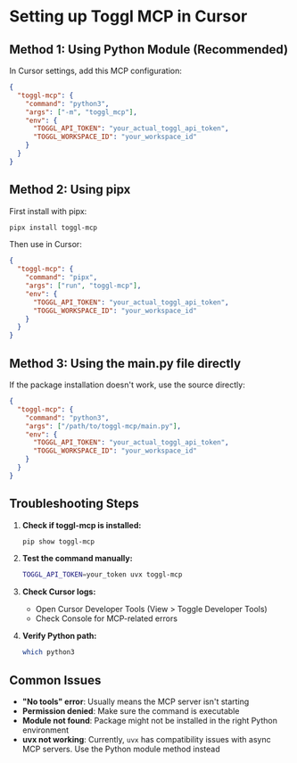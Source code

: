 # Setting up Toggl MCP in Cursor

## Method 1: Using Python Module (Recommended)

In Cursor settings, add this MCP configuration:

```json
{
  "toggl-mcp": {
    "command": "python3",
    "args": ["-m", "toggl_mcp"],
    "env": {
      "TOGGL_API_TOKEN": "your_actual_toggl_api_token",
      "TOGGL_WORKSPACE_ID": "your_workspace_id"
    }
  }
}
```

## Method 2: Using pipx

First install with pipx:
```bash
pipx install toggl-mcp
```

Then use in Cursor:
```json
{
  "toggl-mcp": {
    "command": "pipx",
    "args": ["run", "toggl-mcp"],
    "env": {
      "TOGGL_API_TOKEN": "your_actual_toggl_api_token",
      "TOGGL_WORKSPACE_ID": "your_workspace_id"
    }
  }
}
```

## Method 3: Using the main.py file directly

If the package installation doesn't work, use the source directly:

```json
{
  "toggl-mcp": {
    "command": "python3",
    "args": ["/path/to/toggl-mcp/main.py"],
    "env": {
      "TOGGL_API_TOKEN": "your_actual_toggl_api_token",
      "TOGGL_WORKSPACE_ID": "your_workspace_id"
    }
  }
}
```

## Troubleshooting Steps

1. **Check if toggl-mcp is installed:**
   ```bash
   pip show toggl-mcp
   ```

2. **Test the command manually:**
   ```bash
   TOGGL_API_TOKEN=your_token uvx toggl-mcp
   ```

3. **Check Cursor logs:**
   - Open Cursor Developer Tools (View > Toggle Developer Tools)
   - Check Console for MCP-related errors

4. **Verify Python path:**
   ```bash
   which python3
   ```

## Common Issues

- **"No tools" error**: Usually means the MCP server isn't starting
- **Permission denied**: Make sure the command is executable
- **Module not found**: Package might not be installed in the right Python environment
- **uvx not working**: Currently, `uvx` has compatibility issues with async MCP servers. Use the Python module method instead
